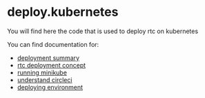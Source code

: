 # deploy.kubernetes
You will find here the code that is used to deploy rtc on kubernetes

You can find documentation for:
- [deployment summary](https://github.com/AdaptiveConsulting/ReactiveTraderCloud/blob/master/docs/deployment/readme.md)
- [rtc deployment concept](https://github.com/AdaptiveConsulting/ReactiveTraderCloud/blob/master/docs/deployment/understand-rtc-build-and-deployments.md)
- [running minikube](https://github.com/AdaptiveConsulting/ReactiveTraderCloud/blob/master/docs/deployment/run-minikube.md)
- [understand circleci](https://github.com/AdaptiveConsulting/ReactiveTraderCloud/blob/master/docs/deployment/circlci.md)
- [deploying environment](https://github.com/AdaptiveConsulting/ReactiveTraderCloud/blob/master/docs/deployment/rtc-deployment.md)
